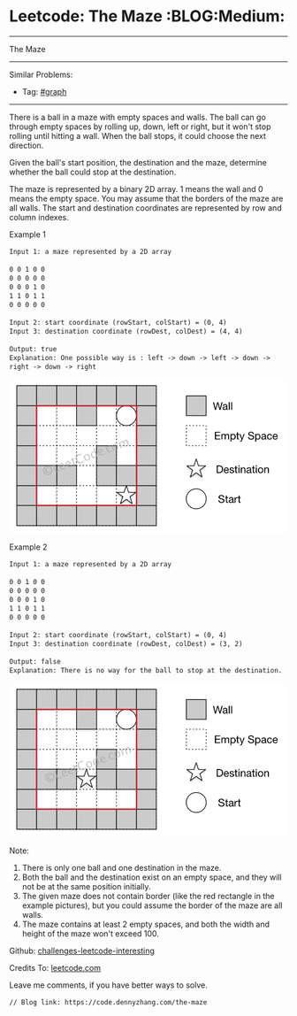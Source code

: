 # Leetcode: The Maze     :BLOG:Medium:


---

The Maze  

---

Similar Problems:  
-   Tag: [#graph](https://code.dennyzhang.com/tag/graph)

---

There is a ball in a maze with empty spaces and walls. The ball can go through empty spaces by rolling up, down, left or right, but it won't stop rolling until hitting a wall. When the ball stops, it could choose the next direction.  

Given the ball's start position, the destination and the maze, determine whether the ball could stop at the destination.  

The maze is represented by a binary 2D array. 1 means the wall and 0 means the empty space. You may assume that the borders of the maze are all walls. The start and destination coordinates are represented by row and column indexes.  

Example 1  

    Input 1: a maze represented by a 2D array
    
    0 0 1 0 0
    0 0 0 0 0
    0 0 0 1 0
    1 1 0 1 1
    0 0 0 0 0
    
    Input 2: start coordinate (rowStart, colStart) = (0, 4)
    Input 3: destination coordinate (rowDest, colDest) = (4, 4)
    
    Output: true
    Explanation: One possible way is : left -> down -> left -> down -> right -> down -> right

![img](//raw.githubusercontent.com/DennyZhang/images/master/code/maze_1_1.png)  

Example 2  

    Input 1: a maze represented by a 2D array
    
    0 0 1 0 0
    0 0 0 0 0
    0 0 0 1 0
    1 1 0 1 1
    0 0 0 0 0
    
    Input 2: start coordinate (rowStart, colStart) = (0, 4)
    Input 3: destination coordinate (rowDest, colDest) = (3, 2)
    
    Output: false
    Explanation: There is no way for the ball to stop at the destination.

![img](//raw.githubusercontent.com/DennyZhang/images/master/code/maze_1_2.png)  

Note:  
1.  There is only one ball and one destination in the maze.
2.  Both the ball and the destination exist on an empty space, and they will not be at the same position initially.
3.  The given maze does not contain border (like the red rectangle in the example pictures), but you could assume the border of the maze are all walls.
4.  The maze contains at least 2 empty spaces, and both the width and height of the maze won't exceed 100.

Github: [challenges-leetcode-interesting](https://github.com/DennyZhang/challenges-leetcode-interesting/tree/master/the-maze)  

Credits To: [leetcode.com](https://leetcode.com/problems/the-maze/description/)  

Leave me comments, if you have better ways to solve.  

    // Blog link: https://code.dennyzhang.com/the-maze